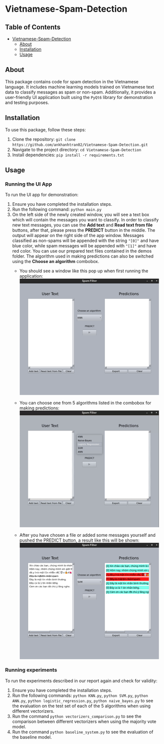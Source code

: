 # Vietnamese-Spam-Detection <a name="vietnamese-spam-detection"></a>

## Table of Contents
* [Vietnamese-Spam-Detection](#vietnamese-spam-detection)
	* [About](#about)
	* [Installation](#installation)
	* [Usage](#usage)


## About <a name="about"></a>

This package contains code for spam detection in the Vietnamese language. It includes machine learning models trained on Vietnamese text data to classify messages as spam or non-spam. Additionally, it provides a user-friendly UI application built using the `PyQt6` library for demonstration and testing purposes.


## Installation <a name="installation"></a>

To use this package, follow these steps:

1. Clone the repository: `git clone https://github.com/ankhanhtran02/Vietnamese-Spam-Detection.git`
2. Navigate to the project directory: `cd Vietnamese-Spam-Detection`
3. Install dependencies: `pip install -r requirements.txt`

## Usage <a name="usage"></a>

### Running the UI App

To run the UI app for demonstration:

1. Ensure you have completed the installation steps.
2. Run the following command: `python main.py`
3. On the left side of the newly created window, you will see a text box which will contain the messages you want to classify. In order to classify new text messages, you can use the **Add text** and **Read text from file** buttons, after that, please press the **PREDICT** button in the middle. The output will appear on the right side of the app window. Messages classified as non-spams will be appended with the string `"[0]"` and have blue color, while spam messages will be appended with `"[1]"` and have red color. You can use our prepared text files contained in the demos folder. The algorithm used in making predictions can also be switched using the **Choose an algorithm** combobox.
	* You should see a window like this pop up when first running the application:
![App_User_Interface](pictures/App_User_Interface.png)

	* You can choose one from 5 algorithms listed in the combobox for making predictions:
![App_User_Interface_Algorithms](pictures/App_User_Interface_Algorithms.png)

	* After you have chosen a file or added some messages yourself and pushed the PREDICT button, a result like this will be shown:
![App_User_Interface2](pictures/App_User_Interface2.png)

### Running experiments

To run the experiments described in our report again and check for validity:
1. Ensure you have completed the installation steps.
2. Run the following commands: `python KNN.py`, `python SVM.py`, `python ANN.py`, `python logistic_regression.py`, `python naive_bayes.py` to see the evaluation on the test set of each of the 5 algorithms when using different vectorizers.
3. Run the command `python vectorizers_comparison.py` to see the comparison between different vectorizers when using the majority vote model.
4. Run the command `python baseline_system.py` to see the evaluation of the baseline model.

